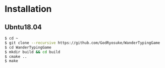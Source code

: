 # Installation
## Ubntu18.04
```bash
$ cd ~
$ git clone --recursive https://github.com/GodRyosuke/WanderTypingGame.git
$ cd WanderTypingGame
$ mkdir build && cd build
$ cmake ..
$ make
```
